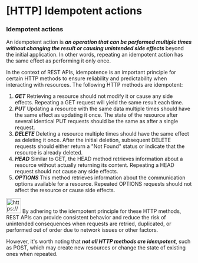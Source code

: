 # [HTTP] Idempotent actions

### Idempotent actions

An idempotent action is ***an operation that can be performed multiple times without changing the result or causing unintended side effects*** beyond the initial application.
In other words, repeating an idempotent action has the same effect as performing it only once.

In the context of REST APIs, idempotence is an important principle for certain HTTP methods to ensure reliability and predictability when interacting with resources.
The following HTTP methods are idempotent:

1. ***GET***
Retrieving a resource should not modify it or cause any side effects. Repeating a GET request will yield the same result each time.
2. ***PUT***
Updating a resource with the same data multiple times should have the same effect as updating it once. The state of the resource after several identical PUT requests should be the same as after a single request.
3. ***DELETE***
Deleting a resource multiple times should have the same effect as deleting it once.
After the initial deletion, subsequent DELETE requests should either return a "Not Found" status or indicate that the resource is already deleted.
4. ***HEAD***
Similar to GET, the HEAD method retrieves information about a resource without actually returning its content.
Repeating a HEAD request should not cause any side effects.
5. ***OPTIONS***
This method retrieves information about the communication options available for a resource. Repeated OPTIONS requests should not affect the resource or cause side effects.

<aside>
<img src="https://www.notion.so/icons/skull_purple.svg" alt="https://www.notion.so/icons/skull_purple.svg" width="40px" /> By adhering to the idempotent principle for these HTTP methods, REST APIs can provide consistent behavior and reduce the risk of unintended consequences when requests are retried, duplicated, or performed out of order due to network issues or other factors.

However, it's worth noting that ***not all HTTP methods are idempotent***, such as POST, which may create new resources or change the state of existing ones when repeated.

</aside>